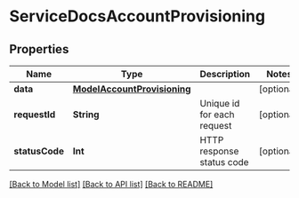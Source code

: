 # ServiceDocsAccountProvisioning

## Properties
Name | Type | Description | Notes
------------ | ------------- | ------------- | -------------
**data** | [**ModelAccountProvisioning**](ModelAccountProvisioning.md) |  | [optional] 
**requestId** | **String** | Unique id for each request | [optional] 
**statusCode** | **Int** | HTTP response status code | [optional] 

[[Back to Model list]](../README.md#documentation-for-models) [[Back to API list]](../README.md#documentation-for-api-endpoints) [[Back to README]](../README.md)


